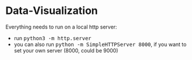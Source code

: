 # **Data-Visualization**

Everything needs to run on a local http server:
  * run <kbd>python3 -m http.server</kbd>
  * you can also run <kbd>python -m SimpleHTTPServer 8000</kbd>, if you want to set your own server (8000, could be 9000)